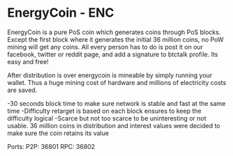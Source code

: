 # EnergyCoin - ENC

EnergyCoin is a pure PoS coin which generates coins through PoS blocks. Except the first block where it generates the initial 36 million coins, no PoW mining will get any coins. All every person has to do is post it on our facebook, twitter or reddit page, and add a signature to btctalk profile. Its easy and free!

After distribution is over energycoin is mineable by simply running your wallet. Thus a huge mining cost of hardware and millions of electricity costs are saved.

-30 seconds block time to make sure network is stable and fast at the same time -Difficulty retarget is based on each block ensures to keep the difficulty logical -Scarce but not too scarce to be uninteresting or not usable. 36 million coins in distribution and interest values were decided to make sure the coin retains its value

Ports: P2P:	36801 RPC:	36802
